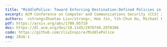 ```yaml
---
title: "MiddlePolice: Toward Enforcing Destination-Defined Policies in the Middle of the Internet"
excerpt: ACM Conference on Computer and Communications Security (CCS) 2016
authors:  <strong>Zhuotao Liu</strong>, Hao Jin, Yih-Chun Hu, Michael Bailey
pdf: https://arxiv.org/abs/1709.05710
doi: https://dl.acm.org/doi/10.1145/2976749.2978306
code: https://github.com/zliuInspire/MiddlePolice
seq: 2016-1
---
```

